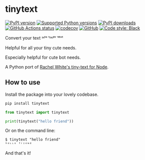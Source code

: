 # tinytext

[![PyPI version](https://img.shields.io/pypi/v/tinytext.svg?logo=pypi&logoColor=FFE873)](https://pypi.org/project/tinytext)
[![Supported Python versions](https://img.shields.io/pypi/pyversions/tinytext.svg?logo=python&logoColor=FFE873)](https://pypi.org/project/tinytext)
[![PyPI downloads](https://img.shields.io/pypi/dm/tinytext.svg)](https://pypistats.org/packages/tinytext)
[![GitHub Actions status](https://github.com/hugovk/tinytext/workflows/Test/badge.svg)](https://github.com/hugovk/tinytext/actions)
[![codecov](https://codecov.io/gh/hugovk/tinytext/branch/master/graph/badge.svg)](https://codecov.io/gh/hugovk/tinytext)
[![GitHub](https://img.shields.io/github/license/hugovk/tinytext.svg)](LICENSE.txt)
[![Code style: Black](https://img.shields.io/badge/code%20style-Black-000000.svg)](https://github.com/psf/black)

Convert your text ᶦᶰᵗᵒ ᵗᶦᶰᶦᵉʳ ᵗᵉˣᵗ

Helpful for all your tiny cute needs.

Especially helpful for cute bot needs.

A Python port of
[Rachel White's tiny-text for Node](https://github.com/rachelnicole/tiny-text).

## How to use

Install the package into your lovely codebase.

```bash
pip install tinytext
```

```python
from tinytext import tinytext

print(tinytext("hello friend"))
```

Or on the command line:

```console
$ tinytext "hello friend"
ʰᵉᶫᶫᵒ ᶠʳᶦᵉᶰᵈ
```

And that's it!
